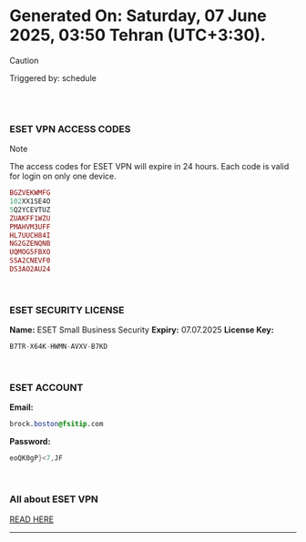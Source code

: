 # Generated On: Saturday, 07 June 2025, 03:50 Tehran (UTC+3:30).

> [!CAUTION]
> Triggered by: schedule

<br><br>

### ESET VPN ACCESS CODES

> [!NOTE]
> The access codes for ESET VPN will expire in 24 hours.
> Each code is valid for login on only one device.

```ruby
BGZVEKWMFG
102XX1SE4O
5Q2YCEVTUZ
ZUAKFF1WZU
PMAHVM3UFF
HL7UUCH84I
NG2GZENQNB
UQMOG5FBXO
SSA2CNEVF0
DS3AO2AU24
```

<br>

### ESET SECURITY LICENSE

**Name:** ESET Small Business Security
**Expiry:** 07.07.2025
**License Key:**

```POV-Ray SDL
B7TR-X64K-HWMN-AVXV-B7KD
```

<br>

### ESET ACCOUNT

**Email:**

```CSS
brock.boston@fsitip.com
```

**Password:**

```POV-Ray SDL
eoQK0gP}<7,JF
```

<br>

### All about ESET VPN

[READ HERE](https://t.me/F_NiREvil/2113)

---

<br><br>

